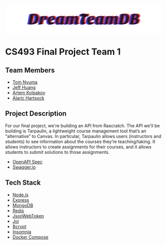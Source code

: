 <div align="center">
  <img src="./DreamTeamDB.png" alt="DreamTeamDB" width="500"/>
</div>

# CS493 Final Project Team 1

<!-- [![Open in Codespaces]()](https://classroom.github.com/open-in-codespaces?assignment_repo_id=11175781)
<a href="https://classroom.github.com/open-in-codespaces?assignment_repo_id=11175781" target="_blank"><img src="https://classroom.github.com/assets/launch-codespace-7f7980b617ed060a017424585567c406b6ee15c891e84e1186181d67ecf80aa0.svg" type="svg" alt="Open in Codespaces"/></a> -->

## Team Members

- [Tom Nyuma](@Nyumat)
- [Jeff Huang](@solderq35)
- [Artem Kolpakov](@artkolpakov)
- [Alaric Hartsock](@alarichartsock)

## Project Description

For our final project, we're building an API from Rascratch. The API we'll be building is Tarpaulin, a lightweight course management tool that’s an “alternative” to Canvas.  In particular, Tarpaulin allows users (instructors and students) to see information about the courses they’re teaching/taking.  It allows instructors to create assignments for their courses, and it allows students to submit solutions to those assignments.

- [OpenAPI Spec]("./openapi.yaml")
- [Swagger.io]("https://editor.swagger.io/")

## Tech Stack

- [Node.js](https://nodejs.org/en/)
- [Express](https://expressjs.com/)
- [MongoDB](https://www.mongodb.com/)
- [Redis](https://redis.io/)
- [JsonWebToken](https://www.npmjs.com/package/jsonwebtoken)
- [Joi](https://www.npmjs.com/package/joi)
- [Bcrypt](https://www.npmjs.com/package/bcrypt)
- [Insomnia](https://insomnia.rest/)
- [Docker Compose](https://docs.docker.com/compose/)
